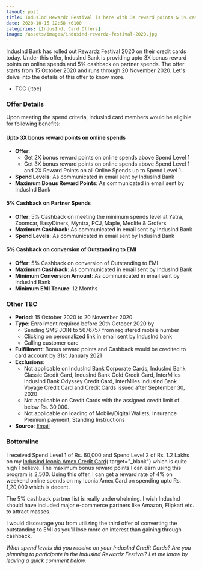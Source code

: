 ```yaml
---
layout: post
title: IndusInd Rewardz Festival is here with 3X reward points & 5% cashback
date: 2020-10-15 12:58 +0100
categories: [IndusInd, Card Offers]
image: /assets/images/indusind-rewardz-festival-2020.jpg
---
```


IndusInd Bank has rolled out Rewardz Festival 2020 on their credit cards today. Under this offer, IndusInd Bank is providing upto 3X bonus reward points on online spends and 5% cashback on partner spends. The offer starts from 15 October 2020 and runs through 20 November 2020. Let's delve into the details of this offer to know more.

<!-- prettier-ignore -->
* TOC
{:toc}

### Offer Details

Upon meeting the spend criteria, IndusInd card members would be eligible for following benefits:

#### Upto 3X bonus reward points on online spends

- **Offer**:
  - Get 2X bonus reward points on online spends above Spend Level 1
  - Get 3X bonus reward points on online spends above Spend Level 1 and 2X Reward Points on all Online Spends up to Spend Level 1.
- **Spend Levels**: As communicated in email sent by IndusInd Bank
- **Maximum Bonus Reward Points**: As communicated in email sent by IndusInd Bank

#### 5% Cashback on Partner Spends

- **Offer**: 5% Cashback on meeting the minimum spends level at Yatra, Zoomcar, EasyDiners, Myntra, PCJ, Maple, Medlife & Grofers
- **Maximum Cashback**: As communicated in email sent by IndusInd Bank
- **Spend Levels**: As communicated in email sent by IndusInd Bank

#### 5% Cashback on conversion of Outstanding to EMI

- **Offer**: 5% Cashback on conversion of Outstanding to EMI
- **Maximum Cashback**: As communicated in email sent by IndusInd Bank
- **Minimum Conversion Amount**: As communicated in email sent by IndusInd Bank
- **Minimum EMI Tenure**: 12 Months

### Other T&C

- **Period**: 15 October 2020 to 20 November 2020
- **Type**: Enrollment required before 20th October 2020 by
  - Sending SMS JOIN to 5676757 from registered mobile number
  - Clicking on personalized link in email sent by IndusInd bank
  - Calling customer care
- **Fulfillment**: Bonus reward points and Cashback would be credited to card account by 31st January 2021
- **Exclusions**:
  - Not applicable on IndusInd Bank Corporate Cards, IndusInd Bank Classic Credit Card, IndusInd Bank Gold Credit Card, InterMiles IndusInd Bank Odyssey Credit Card, InterMiles IndusInd Bank Voyage Credit Card and Credit Cards issued after September 30, 2020
  - Not applicable on Credit Cards with the assigned credit limit of below Rs. 30,000.
  - Not applicable on loading of Mobile/Digital Wallets, Insurance Premium payment, Standing Instructions
- **Source**: [Email](https://www.indusind.com/content/dam/indusind-corporate/Other/Terms-and-Conditions-RewardzFestival-Offer.pdf)

### Bottomline

I received Spend Level 1 of Rs. 60,000 and Spend Level 2 of Rs. 1.2 Lakhs on my [IndusInd Iconia Amex Credit Card](/indusind-iconia-american-express-credit-card-review/){:target="\_blank"} which is quite high I believe. The maximum bonus reward points I can earn using this program is 2,500. Using this offer, I can get a reward rate of 4% on weekend online spends on my Iconia Amex Card on spending upto Rs. 1,20,000 which is decent.

The 5% cashback partner list is really underwhelming. I wish IndusInd should have included major e-commerce partners like Amazon, Flipkart etc. to attract masses.

I would discourage you from utilizing the third offer of converting the outstanding to EMI as you'll lose more on interest than gaining through cashback.

_What spend levels did you receive on your IndusInd Credit Cards? Are you planning to participate in the IndusInd Rewardz Festival? Let me know by leaving a quick comment below._

